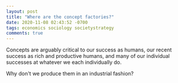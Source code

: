 ```yaml
---
layout: post
title: "Where are the concept factories?"
date: 2020-11-08 02:43:52 -0700
tags: economics sociology societystrategy
comments: true
---
```

Concepts are arguably critical to our success as humans, our recent success as rich and productive humans, and many of our individual successes at whatever we each individually do.

Why don't we produce them in an industrial fashion?
